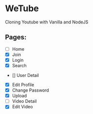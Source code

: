 # WeTube

Cloning Youtube with Vanilla and NodeJS

## Pages:

- [ ] Home
- [x] Join
- [x] Login
- [x] Search
- [] User Detail
- [x] Edit Profile
- [x] Change Password
- [x] Upload
- [ ] Video Detail
- [x] Edit Video
